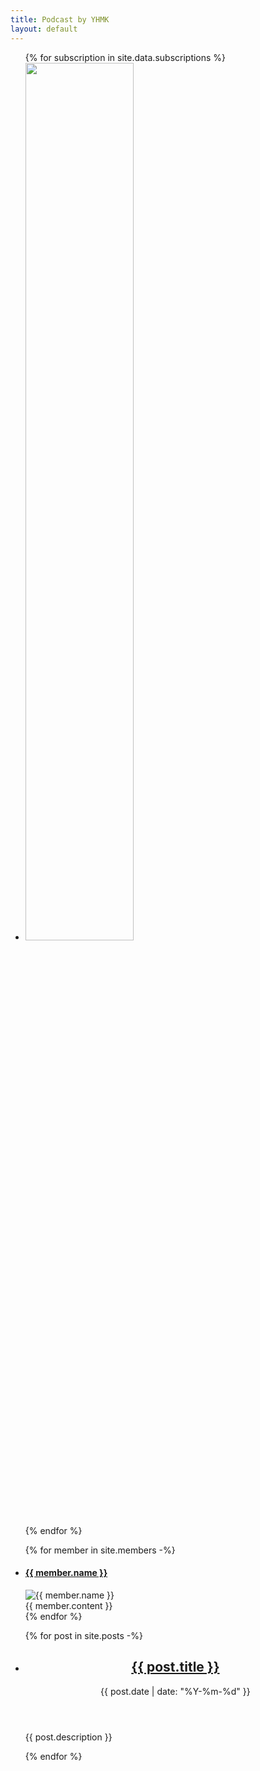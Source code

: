 ```yaml
---
title: Podcast by YHMK
layout: default
---
```


<ul class="mb-10">
  {% for subscription in site.data.subscriptions %}
    <li><a target="_blank" href="{{ subscription.url }}"><img width="60%" src="{{ subscription.badge }}" class="mx-auto my-3" /></a></li>
  {% endfor %}
</ul>

<ul class="mb-2 flex">
{% for member in site.members -%}
  <li class="bg-white w-1/2 mx-2 p-3 rounded-lg">
    <h4 class="font-bold text-lg mb-2">
      <a href="{{ member.url }}">
        {{ member.name }}
      </a>
    </h4>
    <img src="/img/{{ member.avater }}" alt="{{ member.name }}" class="w-2/3 mx-auto mb-5 rounded-full">
    <div class="article">
      {{ member.content }}
    </div>
  </li>
{% endfor %}
</ul>

<ul>
{% for post in site.posts -%}
  <li class="text-left mb-2">
    <header>
      <h2 class="inline"><a class="font-bold text-lg underline" href='{{ post.url }}'>{{ post.title }}</a></h2>
      <time class="opacity-80" datetime="{{ post.date }}">{{ post.date | date: "%Y-%m-%d" }}</time>
    </header>
    <p>{{ post.description }}</p>
  </li>
{% endfor %}
</ul>
